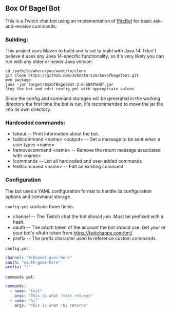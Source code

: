## Box Of Bagel Bot

This is a Twitch chat bot using an implementation of [PircBot](http://www.jibble.org/pircbot.php) for basic ask-and-receive commands.

### Building:
This project uses Maven to build and is set to build with Java 14. I don't believe it uses any Java 14-specific functionality, so it's very likely you can run with any older or newer Java version.
```
cd /path/to/where/you/want/to/clone
git clone https://github.com/JohnStar128/boxofbagelbot.git
mvn package
java -jar target/BoxOfBagelBot-2.0-SNAPSHOT.jar
Stop the bot and edit config.yml with appropriate values
``` 
Since the config and command storages will be generated in the working directory the first time the bot is run, it's recommended to move the jar file into its own directory.

### Hardcoded commands:

- !about -- Print information about the bot.
- !addcommand \<name> \<output> -- Set a message to be sent when a user types \<name>
- !removecommand \<name> -- Remove the return message associated with \<name>
- !commands -- List all hardcoded and user-added commands
- !editcommand \<name> -- Edit an existing command.

### Configuration

The bot uses a YAML configuration format to handle its configuration options and command storage.

`config.yml` contains three fields:

- channel -- The Twitch chat the bot should join. Must be prefixed with a hash.
- oauth -- The oAuth token of the account the bot should use. Get your or your bot's oAuth token from https://twitchapps.com/tmi/
- prefix -- The prefix character used to reference custom commands.

`config.yml`:
```yml
channel: "#channel-goes-here"
oauth: "oauth-goes-here"
prefix: "!"  
```
`commands.yml`:
```yml
commands:
  - name: "test"
    args: "This is what !test returns"
  - name: "hi"
    args: "This is what !hi returns"

```

